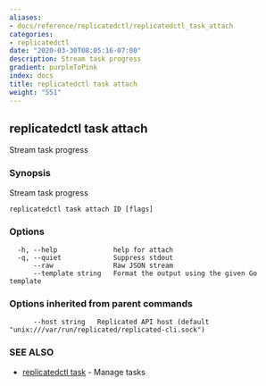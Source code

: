 ```yaml
---
aliases:
- docs/reference/replicatedctl/replicatedctl_task_attach
categories:
- replicatedctl
date: "2020-03-30T08:05:16-07:00"
description: Stream task progress
gradient: purpleToPink
index: docs
title: replicatedctl task attach
weight: "551"
---
```


## replicatedctl task attach

Stream task progress

### Synopsis

Stream task progress

```
replicatedctl task attach ID [flags]
```

### Options

```
  -h, --help              help for attach
  -q, --quiet             Suppress stdout
      --raw               Raw JSON stream
      --template string   Format the output using the given Go template
```

### Options inherited from parent commands

```
      --host string   Replicated API host (default "unix:///var/run/replicated/replicated-cli.sock")
```

### SEE ALSO

* [replicatedctl task](/api/replicatedctl/replicatedctl_task/)	 - Manage tasks

